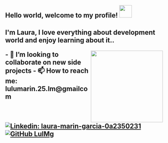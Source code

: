 <h2>Hello world, welcome to my profile! <img src="https://media.giphy.com/media/kFkDuCdGq5DJQQTL1X/giphy-downsized-large.gif" width= "40"/><h2>

<p>I'm Laura, I love everything about development world and enjoy learning about it..</p>
<img align='right' src="https://media.giphy.com/media/iIqmM5tTjmpOB9mpbn/giphy.gif" width="230">
<p>
- 👯 I’m looking to collaborate on new side projects
- 📫 How to reach me: lulumarin.25.lm@gmailcom 
</p>

[![Linkedin: laura-marin-garcia-0a2350231](https://img.shields.io/badge/-laura-marin-garcia-0a2350231-blue?style=flat-square&logo=Linkedin&logoColor=white&link=https://www.linkedin.com/in/laura-marin-garcia-0a2350231/)](https://www.linkedin.com/in/laura-marin-garcia-0a2350231/)
[![GitHub LulMg](https://img.shields.io/github/followers/LulMg?label=follow&style=social)](https://github.com/LulMg)

